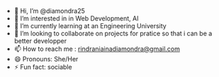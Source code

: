 - 👋 Hi, I’m @diamondra25
- 👀 I’m interested in  in Web Development, AI
- 🌱 I’m currently learning at an Engineering University
- 💞️ I’m looking to collaborate on projects for pratice so that i can be a better developper
- 📫 How to reach me : rindraniainadiamondra@gmail.com
- 😄 Pronouns: She/Her
- ⚡ Fun fact: sociable

<!---
diamondra25/diamondra25 is a ✨ special ✨ repository because its `README.md` (this file) appears on your GitHub profile.
You can click the Preview link to take a look at your changes.
--->
